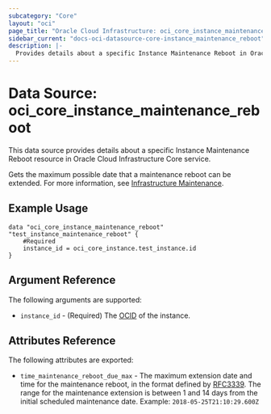 ```yaml
---
subcategory: "Core"
layout: "oci"
page_title: "Oracle Cloud Infrastructure: oci_core_instance_maintenance_reboot"
sidebar_current: "docs-oci-datasource-core-instance_maintenance_reboot"
description: |-
  Provides details about a specific Instance Maintenance Reboot in Oracle Cloud Infrastructure Core service
---
```


# Data Source: oci_core_instance_maintenance_reboot
This data source provides details about a specific Instance Maintenance Reboot resource in Oracle Cloud Infrastructure Core service.

Gets the maximum possible date that a maintenance reboot can be extended. For more information, see
[Infrastructure Maintenance](https://docs.cloud.oracle.com/iaas/Content/Compute/References/infrastructure-maintenance.htm).


## Example Usage

```hcl
data "oci_core_instance_maintenance_reboot" "test_instance_maintenance_reboot" {
	#Required
	instance_id = oci_core_instance.test_instance.id
}
```

## Argument Reference

The following arguments are supported:

* `instance_id` - (Required) The [OCID](https://docs.cloud.oracle.com/iaas/Content/General/Concepts/identifiers.htm) of the instance.


## Attributes Reference

The following attributes are exported:

* `time_maintenance_reboot_due_max` - The maximum extension date and time for the maintenance reboot, in the format defined by [RFC3339](https://tools.ietf.org/html/rfc3339). The range for the maintenance extension is between 1 and 14 days from the initial scheduled maintenance date. Example: `2018-05-25T21:10:29.600Z` 

